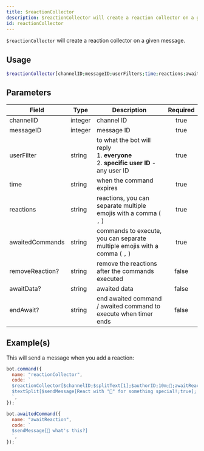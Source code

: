 ```yaml
---
title: $reactionCollector
description: $reactionCollector will create a reaction collector on a given message.
id: reactionCollector
---
```


`$reactionCollector` will create a reaction collector on a given message.

## Usage

```php
$reactionCollector[channelID;messageID;userFilters;time;reactions;awaitedCommands;removeReaction?;awaitData?;endAwait?]
```

## Parameters

| Field           | Type    | Description                                                                                    | Required |
| --------------- | ------- | ---------------------------------------------------------------------------------------------- | :------: |
| channelID       | integer | channel ID                                                                                     |   true   |
| messageID       | integer | message ID                                                                                     |   true   |
| userFilter      | string  | to what the bot will reply <br /> 1. **everyone** <br /> 2. **specific user ID** - any user ID |   true   |
| time            | string  | when the command expires                                                                       |   true   |
| reactions       | string  | reactions, you can separate multiple emojis with a comma ( `,` )                               |   true   |
| awaitedCommands | string  | commands to execute, you can separate multiple emojis with a comma ( `,` )                     |   true   |
| removeReaction? | string  | remove the reactions after the commands executed                                               |  false   |
| awaitData?      | string  | awaited data                                                                                   |  false   |
| endAwait?       | string  | end awaited command / awaited command to execute when timer ends                               |  false   |

## Example(s)

This will send a message when you add a reaction:

```js
bot.command({
  name: "reactionCollector",
  code: `
  $reactionCollector[$channelID;$splitText[1];$authorID;10m;👀;awaitReaction;;true]
  $textSplit[$sendMessage[React with "👀" for something special!;true]; ]
  `,
});

bot.awaitedCommand({
  name: "awaitReaction",
  code: `
  $sendMessage[👀 what's this?]
  `,
});
```
